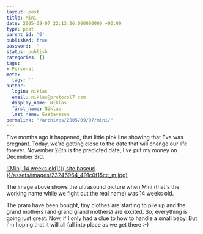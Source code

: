 ```yaml
---
layout: post
title: Mini
date: 2005-09-07 22:13:26.000000000 +00:00
type: post
parent_id: '0'
published: true
password: ''
status: publish
categories: []
tags:
- Personal
meta:
  tags: ''
author:
  login: niklas
  email: niklas@protocol7.com
  display_name: Niklas
  first_name: Niklas
  last_name: Gustavsson
permalink: "/archives/2005/09/07/mini/"
---
```

Five months ago it happened, that little pink line showing that Eva was pregnant. Today, we're getting close to the date that will change our life forever. November 28th is the predicted date, I've put my money on December 3rd.

[![Mini, 14 weeks old]({{ site.baseurl }}/assets/images/23246964_491c0f15cc_m.jpg)](http://www.flickr.com/photos/protocol7/23246964/ "Mini, 14 weeks old")

The image above shows the ultrasound picture when Mini (that's the working name while we fight out the real name) was 14 weeks old.

The pram have been bought, tiny clothes are starting to pile up and the grand mothers (and grand grand mothers) are excited. So, everything is going just great. Now, if I only had a clue to how to handle a small baby. But I'm hoping that it will all fall into place as we get there :-)

